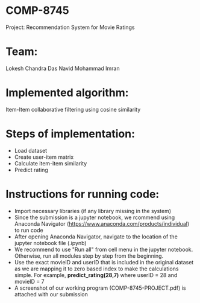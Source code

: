 # COMP-8745
Project: Recommendation System for Movie Ratings

# Team: 
Lokesh Chandra Das
Navid Mohammad Imran

# Implemented algorithm: 
Item-Item collaborative filtering using cosine similarity

# Steps of implementation:
- Load dataset
- Create user-item matrix
- Calculate item-item similarity
- Predict rating

# Instructions for running code:
- Import necessary libraries (if any library missing in the system)
- Since the submission is a jupyter notebook, we rcommend using Anaconda Navigator (https://www.anaconda.com/products/individual) to run code
- After opening Anaconda Navigator, navigate to the location of the jupyter notebook file (.ipynb)
- We recommend to use "Run all" from cell menu in the jupyter notebook. Otherwise, run all modules step by step from the beginning.
- Use the exact movieID and userID that is included in the original dataset as we are mapping it to zero based index to make the calculations simple. For example, 
**predict_rating(28,7)** where userID = 28 and movieID = 7
- A screenshot of our working program (COMP-8745-PROJECT.pdf) is attached with our submission 

